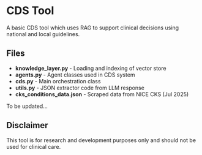 # CDS Tool

A basic CDS tool which uses RAG to support clinical decisions using national and local guidelines.

## Files

- **knowledge_layer.py** - Loading and indexing of vector store
- **agents.py** - Agent classes used in CDS system  
- **cds.py** - Main orchestration class
- **utils.py** - JSON extractor code from LLM response
- **cks_conditions_data.json** - Scraped data from NICE CKS (Jul 2025)

To be updated...

## Disclaimer

This tool is for research and development purposes only and should not be used for clinical care.

